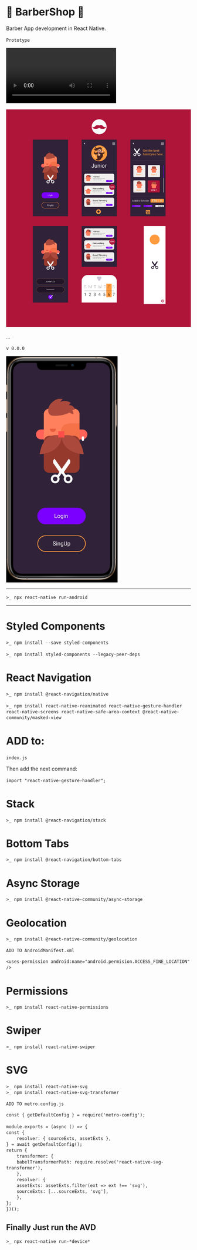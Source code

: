 # 💈 BarberShop 💈

Barber App development in React Native.

`Prototype`

![Video of App](/assets/vid/Barberapp-Prototype.m4v)

![Image of App](/src/assets/img/screen-mkb.png)

*...*

`v 0.0.0`

![Image of App](/src/assets/img/screen-v0.PNG)

---

    >_ npx react-native run-android

---

# Styled Components 

    >_ npm install --save styled-components

    >_ npm install styled-components --legacy-peer-deps


# React Navigation

    >_ npm install @react-navigation/native
    
    >_ npm install react-native-reanimated react-native-gesture-handler react-native-screens react-native-safe-area-context @react-native-community/masked-view

# ADD to:

`index.js`
    
  Then add the next command:

`import "react-native-gesture-handler";`

# Stack

    >_ npm install @react-navigation/stack

# Bottom Tabs

    >_ npm install @react-navigation/bottom-tabs

# Async Storage

    >_ npm install @react-native-community/async-storage

# Geolocation

    >_ npm install @react-native-community/geolocation

`ADD TO AndroidManifest.xml`

    <uses-permission android:name="android.permision.ACCESS_FINE_LOCATION" />

# Permissions

    >_ npm install react-native-permissions

# Swiper

    >_ npm install react-native-swiper

# SVG

    >_ npm install react-native-svg
    >_ npm install react-native-svg-transformer

`ADD TO metro.config.js`

    const { getDefaultConfig } = require('metro-config');

    module.exports = (async () => {
    const {
        resolver: { sourceExts, assetExts },
    } = await getDefaultConfig();
    return {
        transformer: {
        babelTransformerPath: require.resolve('react-native-svg-transformer'),
        },
        resolver: {
        assetExts: assetExts.filter(ext => ext !== 'svg'),
        sourceExts: [...sourceExts, 'svg'],
        },
    };
    })();

## Finally  Just run the AVD

    >_ npx react-native run-*device*